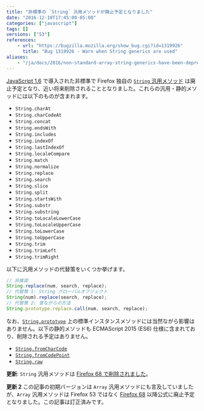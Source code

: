 ```yaml
---
title: "非標準の `String` 汎用メソッドが廃止予定となりました"
date: "2016-12-10T17:45:00-05:00"
categories: ["javascript"]
tags: []
versions: ["53"]
references:
    - url: "https://bugzilla.mozilla.org/show_bug.cgi?id=1319926"
      title: "Bug 1319926 - Warn when String generics are used"
aliases:
    - "/ja/docs/2016/non-standard-array-string-generics-have-been-deprecated/"
---
```

[JavaScript 1.6](https://developer.mozilla.org/docs/Web/JavaScript/New_in_JavaScript/1.6) で導入された非標準で Firefox 独自の [`String` 汎用メソッド](https://developer.mozilla.org/docs/Web/JavaScript/Reference/Global_Objects/String#String_generic_methods) は廃止予定となり、近い将来削除されることとなりました。これらの汎用・静的メソッドには以下のものが含まれます。

* `String.charAt`
* `String.charCodeAt`
* `String.concat`
* `String.endsWith`
* `String.includes`
* `String.indexOf`
* `String.lastIndexOf`
* `String.localeCompare`
* `String.match`
* `String.normalize`
* `String.replace`
* `String.search`
* `String.slice`
* `String.split`
* `String.startsWith`
* `String.substr`
* `String.substring`
* `String.toLocaleLowerCase`
* `String.toLocaleUpperCase`
* `String.toLowerCase`
* `String.toUpperCase`
* `String.trim`
* `String.trimLeft`
* `String.trimRight`

以下に汎用メソッドの代替策をいくつか挙げます。

```js
// 非推奨
String.replace(num, search, replace);
// 代替策 1: String グローバルオブジェクト
String(num).replace(search, replace);
// 代替策 2: 昔ながらの方法
String.prototype.replace.call(num, search, replace);
```

なお、[`String.prototype`](https://developer.mozilla.org/docs/Web/JavaScript/Reference/Global_Objects/String/prototype) 上の標準インスタンスメソッドには当然ながら影響はありません。以下の静的メソッドも ECMAScript 2015 (ES6) 仕様に含まれており、削除される予定はありません。

* [`String.fromCharCode`](https://developer.mozilla.org/docs/Web/JavaScript/Reference/Global_Objects/String/fromCharCode)
* [`String.fromCodePoint`](https://developer.mozilla.org/docs/Web/JavaScript/Reference/Global_Objects/String/fromCodePoint)
* [`String.raw`](https://developer.mozilla.org/docs/Web/JavaScript/Reference/Global_Objects/String/raw)

**更新**: `String` 汎用メソッドは [Firefox 68 で削除されました](https://www.fxsitecompat.com/ja/docs/2019/non-standard-string-generics-have-been-removed/)。

**更新 2** この記事の初期バージョンは `Array` 汎用メソッドにも言及していましたが、`Array` 汎用メソッドは Firefox 53 ではなく [Firefox 68](https://www.fxsitecompat.com/ja/docs/2016/non-array-string-generics-have-been-deprecated/) 以降公式に廃止予定となりました。この記事は訂正済みです。

